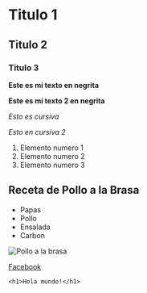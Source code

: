 # Titulo 1
## Titulo 2
### Titulo 3 

**Este es mi texto en negrita** 

__Este es mi texto 2 en negrita__

*Esto es cursiva*

_Esto en cursiva 2_

1. Elemento numero 1
2. Elemento numero 2
3. Elemento numero 3

## Receta de Pollo a la Brasa

- Papas
- Pollo
- Ensalada
- Carbon

![Pollo a la brasa](https://polleriaslagranja.com/wp-content/uploads/2022/10/La-Granja-Real-Food-Chicken-1-Pollo-a-la-Brasa.png)

[Facebook](https://www.facebook.com/profile.php?id=100005166827114)

```
<h1>Hola mundo!</h1>
